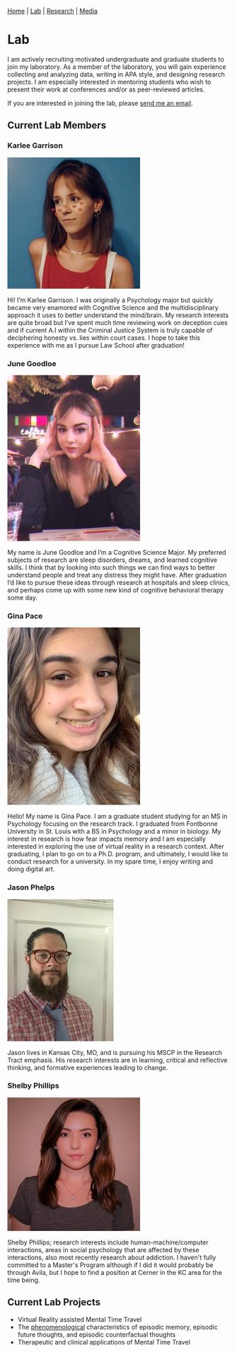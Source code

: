 [Home](https://jaredbranch.github.io/) | [Lab](https://jaredbranch.github.io/lab) | [Research](https://jaredbranch.github.io/research) | [Media](https://jaredbranch.github.io/media)
# Lab

I am actively recruiting motivated undergraduate and graduate students to join my laboratory. As a member of the laboratory, you will gain experience collecting and analyzing data, writing in APA style, and designing research projects. I am especially interested in mentoring students who wish to present their work at conferences and/or as peer-reviewed articles. 

If you are interested in joining the lab, please [send me an email](mailto:Jared.Branch@Avila.edu).

## Current Lab Members

### Karlee Garrison 
![](Karlee.jpeg)

Hi! I’m Karlee Garrison. I was originally a Psychology major but quickly became very enamored with Cognitive Science and the multidisciplinary approach it uses to better understand the mind/brain. My research interests are quite broad but I’ve spent much time reviewing work on deception cues and if current A.I within the Criminal Justice System is truly capable of deciphering honesty vs. lies within court cases. I hope to take this experience with me as I pursue Law School after graduation! 

### June Goodloe
![](June.jpg)

My name is June Goodloe and I’m a Cognitive Science Major. My preferred subjects of research are sleep disorders, dreams, and learned cognitive skills. I think that by looking into such things we can find ways to better understand people and treat any distress they might have. After graduation I’d like to pursue these ideas through research at hospitals and sleep clinics, and perhaps come up with some new kind of cognitive behavioral therapy some day.

### Gina Pace
![](Gina.jpg)

Hello! My name is Gina Pace. I am a graduate student studying for an MS in Psychology focusing on the research track. I graduated from Fontbonne University in St. Louis with a BS in Psychology and a minor in biology.  My interest in research is how fear impacts memory and I am especially interested in exploring the use of virtual reality in a research context. After graduating, I plan to go on to a Ph.D. program, and ultimately, I would like to conduct research for a university. In my spare time, I enjoy writing and doing digital art.

### Jason Phelps
![](Jason.jpg)

Jason lives in Kansas City, MO, and is pursuing his MSCP in the Research Tract emphasis. His research interests are in learning, critical and reflective thinking, and formative experiences leading to change.

### Shelby Phillips
![](Shelby.JPG)

Shelby Phillips; research interests include human-machine/computer interactions, areas in social psychology that are affected by these interactions, also most recently research about addiction. I haven't fully committed to a Master's Program although if I did it would probably be through Avila, but I hope to find a position at Cerner in the KC area for the time being.

## Current Lab Projects
* Virtual Reality assisted Mental Time Travel
* The [phenomenological](https://plato.stanford.edu/entries/phenomenology/) characteristics of episodic memory, episodic future thoughts, and episodic counterfactual thoughts
* Therapeutic and clinical applications of Mental Time Travel



